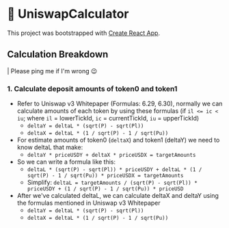 # 🦄 UniswapCalculator

This project was bootstrapped with [Create React App](https://github.com/facebook/create-react-app).

## Calculation Breakdown

| Please ping me if I'm wrong 😉

### 1. Calculate deposit amounts of token0 and token1

- Refer to Uniswap v3 Whitepaper (Formulas: 6.29, 6.30), normally we can calculate amounts of each token by using these formulas (if `il <= ic < iu`; where `il` = lowerTickId, `ic` = currentTickId, `iu` = upperTickId)
  - `deltaY = deltaL * (sqrt(P) - sqrt(Pl))`
  - `deltaX = deltaL * (1 / sqrt(P) - 1 / sqrt(Pu))`
- For estimate amounts of token0 (`deltaX`) and token1 (deltaY) we need to know deltaL that make:
  - `deltaY * priceUSDY + deltaX * priceUSDX = targetAmounts`
- So we can write a formula like this:
  - `deltaL * (sqrt(P) - sqrt(Pl)) * priceUSDY + deltaL * (1 / sqrt(P) - 1 / sqrt(Pu)) * priceUSDX = targetAmounts`
  - Simplify: `deltaL = targetAmounts / (sqrt(P) - sqrt(Pl)) * priceUSDY + (1 / sqrt(P) - 1 / sqrt(Pu)) * priceUSD`
- After we've calculated deltaL, we can calculate deltaX and deltaY using the formulas mentioned in Uniswap v3 Whitepaper
  - `deltaY = deltaL * (sqrt(P) - sqrt(Pl))`
  - `deltaX = deltaL * (1 / sqrt(P) - 1 / sqrt(Pu))`
